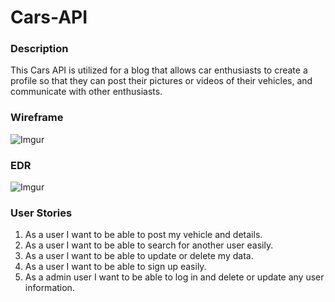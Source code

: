 # Cars-API

### Description
This Cars API is utilized for a blog that allows car enthusiasts to create a profile 
so that they can post their pictures or videos of their vehicles, and communicate with other enthusiasts.



### Wireframe
![Imgur](https://i.imgur.com/eQV8jmr.jpg)

### EDR
![Imgur](https://i.imgur.com/vs1KLLY.jpg)

### User Stories
  1. As a user I want to be able to post my vehicle and details.
  2. As a user I want to be able to search for another user easily.
  3. As a user I want to be able to update or delete my data.
  4. As a user I want to be able to sign up easily.
  4. As a admin user I want to be able to log in and delete or update any user information.
